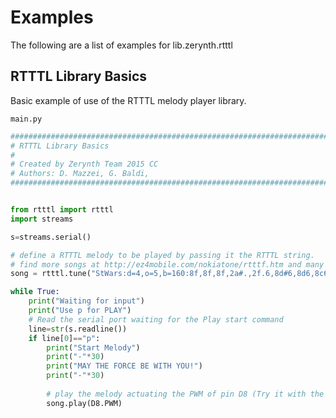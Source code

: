 # Examples

The following are a list of examples for lib.zerynth.rtttl

## RTTTL Library Basics


Basic example of use of the RTTTL melody player library.





```main.py```

```python
################################################################################
# RTTTL Library Basics
#
# Created by Zerynth Team 2015 CC
# Authors: D. Mazzei, G. Baldi,  
###############################################################################


from rtttl import rtttl
import streams

s=streams.serial()

# define a RTTTL melody to be played by passing it the RTTTL string.
# find more songs at http://ez4mobile.com/nokiatone/rtttf.htm and many other websites
song = rtttl.tune("StWars:d=4,o=5,b=160:8f,8f,8f,2a#.,2f.6,8d#6,8d6,8c6,2a#.6,f.6,8d#6,8d6,8c6,2a#.6,f.6,8d#6,8d6,8d#6,2c6,p,8f,8f,8f,2a#.,2f.6,8d#6,8d6,8c6,2a#.6,f.6,8d#6,8d6,8c6,2a#.6,f.6,8d#6,8d6,8d#6,2c6")

while True:
    print("Waiting for input")
    print("Use p for PLAY")
    # Read the serial port waiting for the Play start command 
    line=str(s.readline())  
    if line[0]=="p":
        print("Start Melody")
        print("-"*30)
        print("MAY THE FORCE BE WITH YOU!")
        print("-"*30)
        
        # play the melody actuating the PWM of pin D8 (Try it with the Zerynth Shield)
        song.play(D8.PWM)

        
        
```
